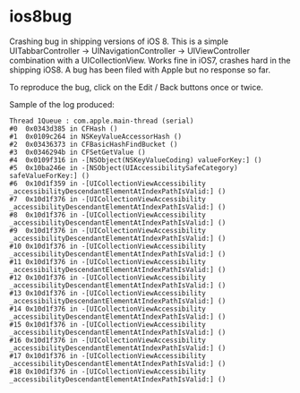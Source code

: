 ios8bug
=======

Crashing bug in shipping versions of iOS 8. This is a simple UITabbarController -> UINavigationController -> UIViewController combination with a UICollectionView. Works fine in iOS7, crashes hard in the shipping iOS8. A bug has been filed with Apple but no response so far.

To reproduce the bug, click on the Edit / Back buttons once or twice.

Sample of the log produced:

    Thread 1Queue : com.apple.main-thread (serial)
    #0	0x0343d385 in CFHash ()
    #1	0x0109c264 in NSKeyValueAccessorHash ()
    #2	0x03436373 in CFBasicHashFindBucket ()
    #3	0x0346294b in CFSetGetValue ()
    #4	0x0109f316 in -[NSObject(NSKeyValueCoding) valueForKey:] ()
    #5	0x10ba246e in -[NSObject(UIAccessibilitySafeCategory) safeValueForKey:] ()
    #6	0x10d1f359 in -[UICollectionViewAccessibility _accessibilityDescendantElementAtIndexPathIsValid:] ()
    #7	0x10d1f376 in -[UICollectionViewAccessibility _accessibilityDescendantElementAtIndexPathIsValid:] ()
    #8	0x10d1f376 in -[UICollectionViewAccessibility _accessibilityDescendantElementAtIndexPathIsValid:] ()
    #9	0x10d1f376 in -[UICollectionViewAccessibility _accessibilityDescendantElementAtIndexPathIsValid:] ()
    #10	0x10d1f376 in -[UICollectionViewAccessibility _accessibilityDescendantElementAtIndexPathIsValid:] ()
    #11	0x10d1f376 in -[UICollectionViewAccessibility _accessibilityDescendantElementAtIndexPathIsValid:] ()
    #12	0x10d1f376 in -[UICollectionViewAccessibility _accessibilityDescendantElementAtIndexPathIsValid:] ()
    #13	0x10d1f376 in -[UICollectionViewAccessibility _accessibilityDescendantElementAtIndexPathIsValid:] ()
    #14	0x10d1f376 in -[UICollectionViewAccessibility _accessibilityDescendantElementAtIndexPathIsValid:] ()
    #15	0x10d1f376 in -[UICollectionViewAccessibility _accessibilityDescendantElementAtIndexPathIsValid:] ()
    #16	0x10d1f376 in -[UICollectionViewAccessibility _accessibilityDescendantElementAtIndexPathIsValid:] ()
    #17	0x10d1f376 in -[UICollectionViewAccessibility _accessibilityDescendantElementAtIndexPathIsValid:] ()
    #18	0x10d1f376 in -[UICollectionViewAccessibility _accessibilityDescendantElementAtIndexPathIsValid:] ()
